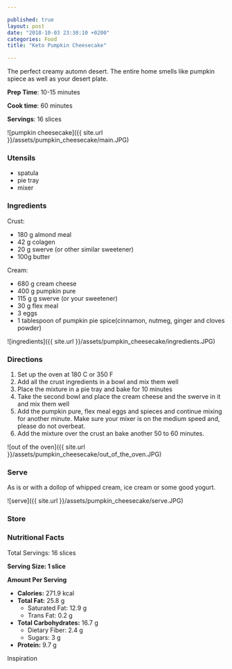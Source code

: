 ```yaml
---

published: true
layout: post
date: "2018-10-03 23:30:10 +0200"
categories: Food
title: "Keto Pumpkin Cheesecake"

---
```


The perfect creamy automn desert. The entire home smells like pumpkin spiece as well as your desert plate.   


**Prep Time**: 10-15 minutes

**Cook time**: 60 minutes

**Servings**: 16 slices

![pumpkin cheesecake]({{ site.url }}/assets/pumpkin_cheesecake/main.JPG)

### Utensils
- spatula
- pie tray
- mixer

### Ingredients
Crust:
- 180 g almond meal
- 42 g colagen
- 20 g swerve (or other similar sweetener)
- 100g butter

Cream:
- 680 g cream cheese
- 400 g pumpkin pure
- 115 g g swerve (or your sweetener)
- 30 g flex meal
- 3 eggs
- 1 tablespoon of pumpkin pie spice(cinnamon, nutmeg, ginger and cloves powder)

![ingredients]({{ site.url }}/assets/pumpkin_cheesecake/ingredients.JPG)

### Directions
1. Set up the oven at 180 C or 350 F
2. Add all the crust ingredients in a bowl and mix them well
2. Place the mixture in a pie tray and bake for 10 minutes
4. Take the second bowl and place the cream cheese and the swerve in it and mix them well
5. Add the pumpkin pure, flex meal eggs and spieces and continue mixing for another minute. Make sure your mixer is on the medium speed and, please do not overbeat.
6. Add the mixture over the crust an bake another 50 to 60 minutes. 

![out of the oven]({{ site.url }}/assets/pumpkin_cheesecake/out_of_the_oven.JPG)

### Serve
As is or with a dollop of whipped cream, ice cream or some good yogurt. 

![serve]({{ site.url }}/assets/pumpkin_cheesecake/serve.JPG)

### Store

### Nutritional Facts
Total Servings: 16 slices

**Serving Size: 1 slice**

**Amount Per Serving**

- **Calories:** 271.9 kcal
- **Total Fat:** 25.8 g
  - Saturated Fat: 12.9 g
  - Trans Fat: 0.2 g
- **Total Carbohydrates:** 16.7 g
  - Dietary Fiber: 2.4 g
  - Sugars: 3 g
- **Protein:** 9.7 g

Inspiration 